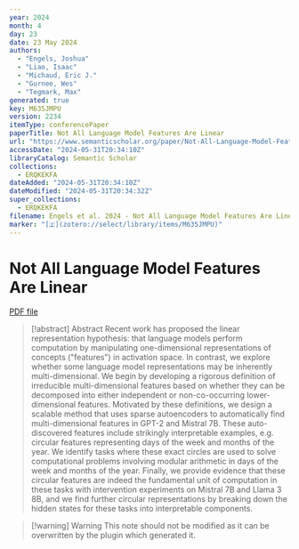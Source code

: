 ```yaml
---
year: 2024
month: 4
day: 23
date: 23 May 2024
authors:
  - "Engels, Joshua"
  - "Liao, Isaac"
  - "Michaud, Eric J."
  - "Gurnee, Wes"
  - "Tegmark, Max"
generated: true
key: M635JMPU
version: 2234
itemType: conferencePaper
paperTitle: Not All Language Model Features Are Linear
url: "https://www.semanticscholar.org/paper/Not-All-Language-Model-Features-Are-Linear-Engels-Liao/3496e417dd6ab6ccb18b801158fc76e065fe266a"
accessDate: "2024-05-31T20:34:10Z"
libraryCatalog: Semantic Scholar
collections:
  - ERQKEKFA
dateAdded: "2024-05-31T20:34:10Z"
dateModified: "2024-05-31T20:34:32Z"
super_collections:
  - ERQKEKFA
filename: Engels et al. 2024 - Not All Language Model Features Are Linear.pdf
marker: "[🇿](zotero://select/library/items/M635JMPU)"
---
```

# Not All Language Model Features Are Linear

[PDF file](/Papers/PDFs/Engels%20et%20al.%202024%20-%20Not%20All%20Language%20Model%20Features%20Are%20Linear.pdf)

> [!abstract] Abstract
> Recent work has proposed the linear representation hypothesis: that language models perform computation by manipulating one-dimensional representations of concepts ("features") in activation space. In contrast, we explore whether some language model representations may be inherently multi-dimensional. We begin by developing a rigorous definition of irreducible multi-dimensional features based on whether they can be decomposed into either independent or non-co-occurring lower-dimensional features. Motivated by these definitions, we design a scalable method that uses sparse autoencoders to automatically find multi-dimensional features in GPT-2 and Mistral 7B. These auto-discovered features include strikingly interpretable examples, e.g. circular features representing days of the week and months of the year. We identify tasks where these exact circles are used to solve computational problems involving modular arithmetic in days of the week and months of the year. Finally, we provide evidence that these circular features are indeed the fundamental unit of computation in these tasks with intervention experiments on Mistral 7B and Llama 3 8B, and we find further circular representations by breaking down the hidden states for these tasks into interpretable components.

>[!warning] Warning
> This note should not be modified as it can be overwritten by the plugin which generated it.

